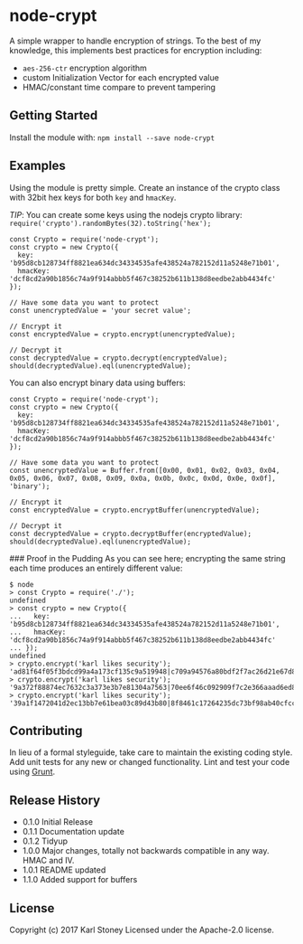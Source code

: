# node-crypt
A simple wrapper to handle encryption of strings.  To the best of my knowledge, this implements best practices for encryption including:

  - `aes-256-ctr` encryption algorithm
  - custom Initialization Vector for each encrypted value
  - HMAC/constant time compare to prevent tampering

## Getting Started
Install the module with: `npm install --save node-crypt`

## Examples
Using the module is pretty simple.  Create an instance of the crypto class with 32bit hex keys for both `key` and `hmacKey`.

*TIP*: You can create some keys using the nodejs crypto library: `require('crypto').randomBytes(32).toString('hex');`

```
const Crypto = require('node-crypt');
const crypto = new Crypto({
  key: 'b95d8cb128734ff8821ea634dc34334535afe438524a782152d11a5248e71b01',
  hmacKey: 'dcf8cd2a90b1856c74a9f914abbb5f467c38252b611b138d8eedbe2abb4434fc'
});

// Have some data you want to protect
const unencryptedValue = 'your secret value';

// Encrypt it
const encryptedValue = crypto.encrypt(unencryptedValue);

// Decrypt it
const decryptedValue = crypto.decrypt(encryptedValue);
should(decryptedValue).eql(unencryptedValue);
```

You can also encrypt binary data using buffers:
```
const Crypto = require('node-crypt');
const crypto = new Crypto({
  key: 'b95d8cb128734ff8821ea634dc34334535afe438524a782152d11a5248e71b01',
  hmacKey: 'dcf8cd2a90b1856c74a9f914abbb5f467c38252b611b138d8eedbe2abb4434fc'
});

// Have some data you want to protect
const unencryptedValue = Buffer.from([0x00, 0x01, 0x02, 0x03, 0x04, 0x05, 0x06, 0x07, 0x08, 0x09, 0x0a, 0x0b, 0x0c, 0x0d, 0x0e, 0x0f], 'binary');

// Encrypt it
const encryptedValue = crypto.encryptBuffer(unencryptedValue);

// Decrypt it
const decryptedValue = crypto.decryptBuffer(encryptedValue);
should(decryptedValue).eql(unencryptedValue);
```


### Proof in the Pudding
As you can see here; encrypting the same string each time produces an entirely different value:

```
$ node
> const Crypto = require('./');
undefined
> const crypto = new Crypto({
...   key: 'b95d8cb128734ff8821ea634dc34334535afe438524a782152d11a5248e71b01',
...   hmacKey: 'dcf8cd2a90b1856c74a9f914abbb5f467c38252b611b138d8eedbe2abb4434fc'
... });
undefined
> crypto.encrypt('karl likes security');
'ad81f64f05f3bdcd99a4a173cf135c9a519948|c709a94576a80bdf2f7ac26d21e67d82|00b9012f9dd666c67d55d7010ecfcede8a188e8c0766f0ebdeb2812fc4ac65c6'
> crypto.encrypt('karl likes security');
'9a372f88874ec7632c3a373e3b7e81304a7563|70ee6f46c092909f7c2e366aaad6ed8f|4d40ab24e205a4b334062a95c4a6223a10adbc770c46aa3bb85d05b77fc904f4'
> crypto.encrypt('karl likes security');
'39a1f1472041d2ec13bb7e61bea03c89d43b80|8f8461c17264235dc73bf98ab40cfcc5|2080cd2bcaad6a08f4e0e5b7bb2473c49d626a4197d572fcfbda360ccd5509bd'
```

## Contributing
In lieu of a formal styleguide, take care to maintain the existing coding style. Add unit tests for any new or changed functionality. Lint and test your code using [Grunt](http://gruntjs.com/).

## Release History
 - 0.1.0 Initial Release
 - 0.1.1 Documentation update
 - 0.1.2 Tidyup
 - 1.0.0 Major changes, totally not backwards compatible in any way.  HMAC and IV.
 - 1.0.1 README updated
 - 1.1.0 Added support for buffers

## License
Copyright (c) 2017 Karl Stoney
Licensed under the Apache-2.0 license.
